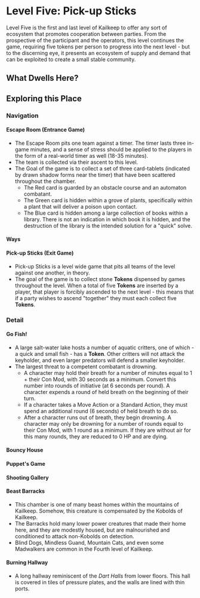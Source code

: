 # Level Five: Pick-up Sticks
Level Five is the first and last level of Kailkeep to offer any sort of ecosystem that promotes cooperation between parties. From the prospective of the participant and the operators, this level continues the game, requiring five tokens per person to progress into the next level - but to the discerning eye, it presents an ecosystem of supply and demand that can be exploited to create a small stable community. 

## What Dwells Here?
## Exploring this Place
### Navigation
#### Escape Room (Entrance Game)
- The Escape Room pits one team against a timer. The timer lasts three in-game minutes, and a sense of stress should be applied to the players in the form of a real-world timer as well (18-35 minutes).
- The team is collected via their ascent to this level.
- The Goal of the game is to collect a set of three card-tablets (indicated by drawn shadow forms near the timer) that have been scattered throughout the chamber.
	- The Red card is guarded by an obstacle course and an automaton combatant.
	- The Green card is hidden within a grove of plants, specifically within a plant that will deliver a poison upon contact.
	- The Blue card is hidden among a large collection of books within a library. There is not an indication in which book it is hidden, and the destruction of the library is the intended solution for a "quick" solve. 
#### Ways
#### Pick-up Sticks (Exit Game)
- Pick-up Sticks is a level wide game that pits all teams of the level against one another, in theory. 
- The goal of the game is to collect stone **Tokens** dispensed by games throughout the level. When a total of five **Tokens** are inserted by a player, that player is forcibly ascended to the next level - this means that if a party wishes to ascend "together" they must each collect five **Tokens**.
### Detail
#### Go Fish!
- A large salt-water lake hosts a number of aquatic critters, one of which - a quick and small fish - has a **Token**. Other critters will not attack the keyholder, and even larger predators will defend a smaller keyholder.
- The largest threat to a competent combatant is drowning. 
	- A character may hold their breath for a number of minutes equal to 1 + their Con Mod, with 30 seconds as a minimum. Convert this number into rounds of initiative (at 6 seconds per round). A character expends a round of held breath on the beginning of their turn.
	- If a character takes a Move Action or a Standard Action, they must spend an additional round (6 seconds) of held breath to do so.
	- After a character runs out of breath, they begin drowning. A character may only be drowning for a number of rounds equal to their Con Mod, with 1 round as a minimum. If they are without air for this many rounds, they are reduced to 0 HP and are dying.
#### Bouncy House
#### Puppet's Game
#### Shooting Gallery
#### Beast Barracks
- This chamber is one of many beast homes within the mountains of Kailkeep. Somehow, this creature is compensated by the Kobolds of Kailkeep.
- The Barracks hold many lower power creatures that made their home here, and they are modestly housed, but are malnourished and conditioned to attack non-Kobolds on detection.
- Blind Dogs, Mindless Guand, Mountain Cats, and even some Madwalkers are common in the Fourth level of Kailkeep.
#### Burning Hallway
- A long hallway reminiscent of the *Dart Halls* from lower floors. This hall is covered in tiles of pressure plates, and the walls are lined with thin ports.